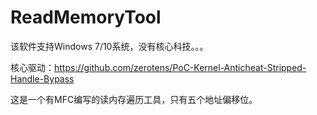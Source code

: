 # ReadMemoryTool
该软件支持Windows 7/10系统，没有核心科技。。。

核心驱动：https://github.com/zerotens/PoC-Kernel-Anticheat-Stripped-Handle-Bypass

这是一个有MFC编写的读内存遍历工具，只有五个地址偏移位。
